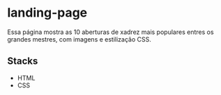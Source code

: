 # landing-page 

Essa página mostra as 10 aberturas de xadrez mais populares entres os grandes mestres, com imagens e estilização CSS.

## Stacks
- HTML
- CSS
